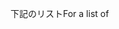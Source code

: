 <span data-ttu-id="fd5dc-101">下記のリスト</span><span class="sxs-lookup"><span data-stu-id="fd5dc-101">For a list of</span></span>